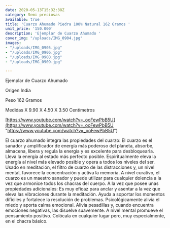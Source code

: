```yaml
---
date: 2020-05-13T15:32:38Z
category: Semi preciosas
available: true
title: 'Cuarzo Ahumado Piedra 100% Natural 162 Gramos '
unit_price: '150.000'
description: 'Ejemplar de Cuarzo Ahumado '
cover_img: "/uploads/IMG_0904.jpg"
images:
- "/uploads/IMG_0905.jpg"
- "/uploads/IMG_0906.jpg"
- "/uploads/IMG_0908.jpg"
- "/uploads/IMG_0909.jpg"

---
```

Ejemplar de Cuarzo Ahumado 

Origen India 

Peso 162 Gramos

Medidas X 9.90 X 4.50 X 3.50 Centímetros 

[https://www.youtube.com/watch?v=_ooFewPbB5U](https://www.youtube.com/watch?v=_ooFewPbB5U "https://www.youtube.com/watch?v=_ooFewPbB5U")

El cuarzo ahumado integra las propiedades del cuarzo: El cuarzo es el sanador y amplificador de energía más poderoso del planeta, absorbe, almacena, libera y regula la energía y es excelente para desbloquearla. Lleva la energía al estado más perfecto posible. Espiritualmente eleva la energía al nivel más elevado posible y opera a todos los niveles del ser. Usado en meditación, el filtro de cuarzo de las distracciones y, un nivel mental, favorece la concentración y activa la memoria. A nivel curativo, el cuarzo es un maestro sanador y puede utilizar para cualquier dolencia a la vez que armonice todos los chacras del cuerpo. A la vez que posee unas propiedades adicionales: Es muy eficaz para anclar y asentar a la vez que eleva las vibraciones durante la meditación. Ayuda a soportar los momentos difíciles y fortalece la resolución de problemas. Psicológicamente alivia el miedo y aporta calma emocional. Alivia pesadillas y, cuando encuentra emociones negativas, las disuelve suavemente. A nivel mental promueve el pensamiento positivo. Colócala en cualquier lugar pero, muy especialmente, en el chacra básico.